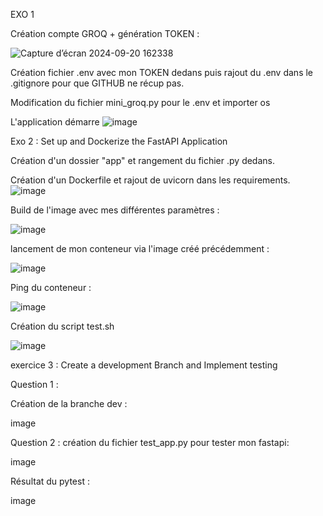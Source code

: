 EXO 1

Création compte GROQ + génération TOKEN :

![Capture d’écran 2024-09-20 162338](https://github.com/user-attachments/assets/34ad9de1-d1c1-4426-bc33-cde8eebb40dd)


Création fichier .env avec mon TOKEN dedans puis rajout du .env dans le .gitignore pour que GITHUB ne récup pas.

Modification du fichier mini_groq.py pour le .env et importer os

L'application démarre 
![image](https://github.com/user-attachments/assets/8fb242ad-fdae-4442-baa4-8612dbaa3da8)


Exo 2 : Set up and Dockerize the FastAPI Application

Création d'un dossier "app" et rangement du fichier .py dedans.

Création d'un Dockerfile et rajout de uvicorn dans les requirements. 
![image](https://github.com/user-attachments/assets/77426dfe-38b5-4837-86d1-52b325366ac8)


Build de l'image avec mes différentes paramètres :

![image](https://github.com/user-attachments/assets/8f332460-4bae-494c-ba90-6a3dd9806871)


lancement de mon conteneur via l'image créé précédemment :

![image](https://github.com/user-attachments/assets/90b8c185-dd25-4f04-ae36-fa8828f1a658)


Ping du conteneur :

![image](https://github.com/user-attachments/assets/8125b668-9be1-4028-8297-0b3a1038e414)


Création du script test.sh


![image](https://github.com/user-attachments/assets/f1fc7229-42b1-4923-822a-2563245f6352)



exercice 3 : Create a development Branch and Implement testing

Question 1 :

Création de la branche dev :

image

Question 2 : création du fichier test_app.py pour tester mon fastapi:

image

Résultat du pytest :

image
